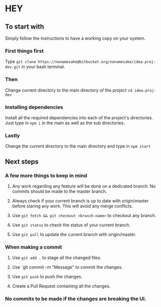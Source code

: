 # HEY

## To start with
Simply follow the instructions to have a working copy on your system.

### First things first
Type
`git clone https://nonamesake@bitbucket.org/nonamesake/idea-proj-dev.git`
in your bash terminal.

### Then
Change current directory to the main directory of the project `cd idea-proj-dev`

### Installing dependencies
Install all the required dependencies into each of the project's directories.
Just type in `npm i` in the main as well as the sub directories.

### Lastly
Change the current directory to the main directory and type in `npm start`

## Next steps

### A few more things to keep in mind
1. Any work regarding any feature will be done on a dedicated branch.
No commits should be made to the master branch.

2. Always check if your current branch is up to date with origin/master before staring any work.
This will avoid any merge conflicts.

3. Use `git fetch && git checkout <branch-name>` to checkout any branch.

4. Use `git status` to check the status of your current branch.

5. Use `git pull` to update the current branch with origin/master.

### When making a commit
1. Use `git add .` to stage all the changed files.

2. Use `git commit -m "Message" to commit the changes.

3. Use `git push` to push the changes.

4. Create a Pull Request containing all the changes.

### No commits to be made if the changes are breaking the UI.
